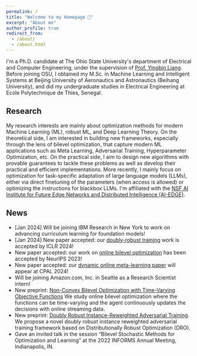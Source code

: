 ```yaml
---
permalink: /
title: "Welcome to my Homepage 🤗"
excerpt: "About me"
author_profile: true
redirect_from: 
  - /about/
  - /about.html
---
```


I'm a Ph.D. candidate at The Ohio State University's department of Electrical and Computer Engineering, under the supervision of [Prof. Yingbin Liang](https://sites.google.com/view/yingbinliang/home). 
Before joining OSU, I obtained my M.Sc. in Machine Learning and Intelligent Systems at 
Beijing University of Aeronautics and Astronautics (Beihang University), and did my undergraduate studies in Electrical Engineering at Ecole Polytechnique de Thies, Senegal. 

## Research 
My research interests are mainly about optimization methods for modern Machine Learning (ML), robust ML, and Deep Learning Theory. 
On the theoretical side, I am interested in building new frameworks, especially through the lens of bilevel optimization, 
that capture modern ML applications such as Meta Learning, Adversarial Training, Hyperparameter Optimization, etc. 
On the practical side, I aim to design new algorithms with provable guarantees to tackle these problems as well as develop their practical and efficient implementations. 
More recently, I mainly focus on optimization for task-specific adaptation of large language models (LLMs), either via direct finetuning of the parameters (when access is allowed) or optimizing the instructions for blackbox LLMs. 
I'm affiliated with the [NSF AI Institute for Future Edge Networks and Distributed Intelligence (AI-EDGE)](https://aiedge.osu.edu/). 

## News 

[//]: # (August 2023 - started here, [11/23] ) 
- [Jan 2024] Will be joining IBM Research in New York to work on advancing curriculum learning for foundation models!  
- [Jan 2024] New paper accepted: our [doubly-robust training](https://arxiv.org/abs/2308.00311) work is accepted by ICLR 2024! 
- New paper accepted: our work on [online bilevel optimization](https://arxiv.org/abs/2308.03811) has been accepted by NeurIPS 2023! 
- New paper accepted: our [dynamic online meta-learning paper](https://arxiv.org/abs/2302.00857) will appear at CPAL 2024! 
- Will be joining Amazon.com, Inc. in Seattle as a Research Scientist intern! 
- New preprint: [Non-Convex Bilevel Optimization with Time-Varying Objective Functions](https://arxiv.org/abs/2308.03811)  We study online bilevel optimization where the functions can be time-varying and the agent continuously updates the decisions with online streaming data. 
- New preprint: [Doubly Robust Instance-Reweighted Adversarial Training](https://arxiv.org/abs/2308.00311). We propose a novel doubly robust instance reweighted adversarial training framework based on Distributionally Robust Optimization (DRO).
- Gave an invited talk in the session “Bilevel Stochastic Methods for Optimization and Learning” at the 2022 INFORMS Annual Meeting, Indianapolis, IN. 

